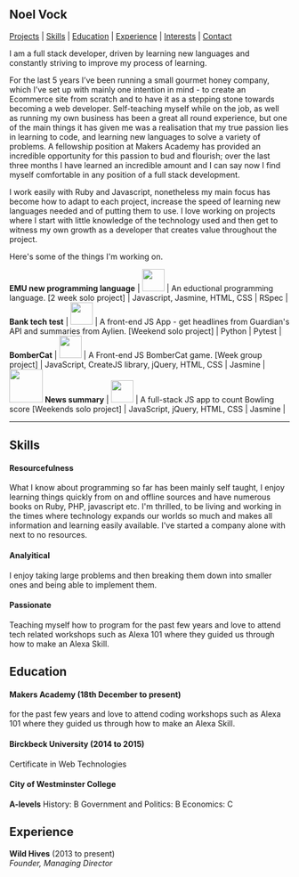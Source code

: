 ## Noel Vock

[Projects](#projects) | [Skills](#skills) | [Education](#education) | [Experience](#experience) | [Interests](#interests) | [Contact](#contact)

I am a full stack developer, driven by learning new languages and constantly striving to improve my process of learning. 

For the last 5 years I’ve been running a small gourmet honey company, which I’ve set up with mainly one intention in mind - to create an Ecommerce site from scratch and to have it as a stepping stone towards becoming a web developer. Self-teaching myself while on the job, as well as running my own business has been a great all round experience, but one of the main things it has given me was a realisation that my true passion lies in learning to code, and learning new languages to solve a variety of problems. 
A fellowship position at Makers Academy has provided an incredible opportunity for this passion to bud and flourish; over the last three months I have learned an incredible amount and I can say now I find myself comfortable in any position of a full stack development. 

I work easily with Ruby and Javascript, nonetheless my main focus has become how to adapt to each project, increase the speed of learning new languages needed and of putting them to use. I love working on projects where I start with little knowledge of the technology used and then get to witness my own growth as a developer that creates value throughout the project. 

Here's some of the things I'm working on.

**EMU new programming language** | <a href="https://github.com/MatthewBurstein/emu"><img src="logos/github.png" width="40"></a> | An eductional programming language. [2 week solo project] | Javascript, Jasmine, HTML, CSS | RSpec | 
**Bank tech test** |  <a href="https://github.com/noel1uk/bank-tech-test"><img src="logos/github.png" width="40"></a> | A front-end JS App - get headlines from Guardian's API and summaries from Aylien. [Weekend solo project] | Python | Pytest | 
**BomberCat** |  <a href="https://github.com/lwkchan/bombercat/"><img src="logos/github.png" width="40"></a> |  A Front-end JS BomberCat game. [Week group project] | JavaScript, CreateJS library, jQuery, HTML, CSS | Jasmine | <a href="http://bombercat.surge.sh"><img src="logos/surge.png" width="60"></a>
**News summary** |  <a href="https://github.com/noel1uk/news-summary-challenge"><img src="logos/github.png" width="40"></a> | A full-stack JS app to count Bowling score [Weekends solo project] | JavaScript, jQuery, HTML, CSS | Jasmine |
***

## Skills

#### Resourcefulness

What I know about programming so far has been mainly self taught, I enjoy learning things quickly from on and offline sources and have numerous books on Ruby, PHP, javascript etc. I'm thrilled, to be living and working in the times where technology expands our worlds so much and makes all information and learning easily available. I've started a company alone with next to no resources.

#### Analyitical

I enjoy taking large problems and then breaking them down into smaller ones and being able to implement them.

#### Passionate

Teaching myself how to program for the past few years and love to attend tech related
workshops such as Alexa 101 where they guided us through how to make an Alexa Skill.

## Education

#### Makers Academy (18th December to present)

 for the past few years and love to attend coding
 workshops such as Alexa 101 where they guided us through how to make an Alexa Skill.


#### Birckbeck University (2014 to 2015)

Certificate in Web Technologies

#### City of Westminster College
**A-levels**
History: B
Government and Politics: B
Economics: C

## Experience

**Wild Hives** (2013 to present)    
*Founder, Managing Director*  
